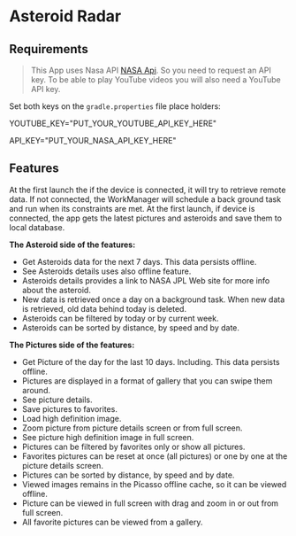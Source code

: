 # Asteroid Radar


## Requirements

> This App uses Nasa API [NASA Api](https://api.nasa.gov/#signUp). So you need to request an API key.
> To be able to play YouTube videos you will also need a YouTube API key.

Set both keys on the ```gradle.properties``` file place holders: 

YOUTUBE_KEY="PUT_YOUR_YOUTUBE_API_KEY_HERE"

API_KEY="PUT_YOUR_NASA_API_KEY_HERE"

## Features

At the first launch the if the device is connected, it will try to retrieve remote data. If not 
connected, the WorkManager will schedule a back ground task and run when its constraints are met. 
At the first launch, if device is connected, the app gets the latest pictures and asteroids and save 
them to local database. 


**The Asteroid side of the features:**

- Get Asteroids data for the next 7 days. This data persists offline.
- See Asteroids details uses also offline feature. 
- Asteroids details provides a link to NASA JPL Web site for more info about the asteroid.
- New data is retrieved once a day on a background task. When new data is retrieved, old data behind 
today is deleted.  
- Asteroids can be filtered by today or by current week.
- Asteroids can be sorted by distance, by speed and by date.

**The Pictures side of the features:**

- Get Picture of the day for the last 10 days. Including. This data persists offline.
- Pictures are displayed in a format of gallery that you can swipe them around. 
- See picture details. 
- Save pictures to favorites.
- Load high definition image.
- Zoom picture from picture details screen or from full screen.
- See picture high definition image in full screen.
- Pictures can be filtered by favorites only or show all pictures.
- Favorites pictures can be reset at once (all pictures) or one by one at the picture details screen.
- Pictures can be sorted by distance, by speed and by date.
- Viewed images remains in the Picasso offline cache, so it can be viewed offline. 
- Picture can be viewed in full screen with drag and zoom in or out from full screen.
- All favorite pictures can be viewed from a gallery.
